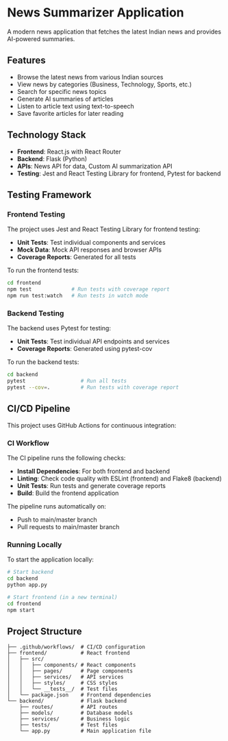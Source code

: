 # News Summarizer Application

A modern news application that fetches the latest Indian news and provides AI-powered summaries.

## Features

- Browse the latest news from various Indian sources
- View news by categories (Business, Technology, Sports, etc.)
- Search for specific news topics
- Generate AI summaries of articles
- Listen to article text using text-to-speech
- Save favorite articles for later reading

## Technology Stack

- **Frontend**: React.js with React Router
- **Backend**: Flask (Python)
- **APIs**: News API for data, Custom AI summarization API
- **Testing**: Jest and React Testing Library for frontend, Pytest for backend

## Testing Framework

### Frontend Testing

The project uses Jest and React Testing Library for frontend testing:

- **Unit Tests**: Test individual components and services
- **Mock Data**: Mock API responses and browser APIs
- **Coverage Reports**: Generated for all tests

To run the frontend tests:

```bash
cd frontend
npm test             # Run tests with coverage report
npm run test:watch   # Run tests in watch mode
```

### Backend Testing

The backend uses Pytest for testing:

- **Unit Tests**: Test individual API endpoints and services
- **Coverage Reports**: Generated using pytest-cov

To run the backend tests:

```bash
cd backend
pytest                  # Run all tests
pytest --cov=.          # Run tests with coverage report
```

## CI/CD Pipeline

This project uses GitHub Actions for continuous integration:

### CI Workflow

The CI pipeline runs the following checks:

- **Install Dependencies**: For both frontend and backend
- **Linting**: Check code quality with ESLint (frontend) and Flake8 (backend)
- **Unit Tests**: Run tests and generate coverage reports
- **Build**: Build the frontend application

The pipeline runs automatically on:
- Push to main/master branch
- Pull requests to main/master branch

### Running Locally

To start the application locally:

```bash
# Start backend
cd backend
python app.py

# Start frontend (in a new terminal)
cd frontend
npm start
```

## Project Structure

```
├── .github/workflows/  # CI/CD configuration
├── frontend/           # React frontend
│   ├── src/
│   │   ├── components/ # React components
│   │   ├── pages/      # Page components
│   │   ├── services/   # API services
│   │   ├── styles/     # CSS styles
│   │   └── __tests__/  # Test files
│   └── package.json    # Frontend dependencies
└── backend/            # Flask backend
    ├── routes/         # API routes
    ├── models/         # Database models
    ├── services/       # Business logic
    ├── tests/          # Test files
    └── app.py          # Main application file
``` 
